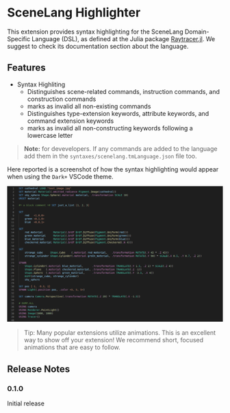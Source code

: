 # SceneLang Highlighter

This extension provides syntax highlighting for the SceneLang Domain-Specific Language (DSL), as defined at the Julia package [Raytracer.jl](https://github.com/Paolo97Gll/Raytracer.jl). We suggest to check its documentation section about the language.

## Features

- Syntax Highliting
	- Distinguishes scene-related commands, instruction commands, and construction commands 
	- marks as invalid all non-existing commands
	- Distinguishes type-extension keywords, attribute keywords, and command extension keywords
	- marks as invalid all non-constructing keywords following a lowercase letter

> **Note:** for devevelopers. If any commands are added to the language add them in the `syntaxes/scenelang.tmLanguage.json` file too.

Here reported is a screenshot of how the syntax highlighting would appear when using the `Dark+` VSCode theme.

![feature X](images/scenelang_highlighting_example.png)

> Tip: Many popular extensions utilize animations. This is an excellent way to show off your extension! We recommend short, focused animations that are easy to follow.

## Release Notes

### 0.1.0

Initial release
